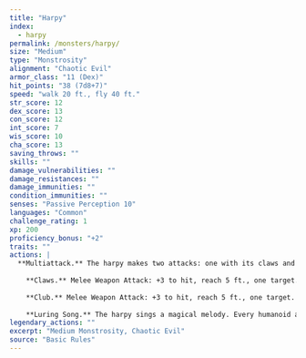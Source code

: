 ```yaml
---
title: "Harpy"
index:
  - harpy
permalink: /monsters/harpy/
size: "Medium"
type: "Monstrosity"
alignment: "Chaotic Evil"
armor_class: "11 (Dex)"
hit_points: "38 (7d8+7)"
speed: "walk 20 ft., fly 40 ft."
str_score: 12
dex_score: 13
con_score: 12
int_score: 7
wis_score: 10
cha_score: 13
saving_throws: ""
skills: ""
damage_vulnerabilities: ""
damage_resistances: ""
damage_immunities: ""
condition_immunities: ""
senses: "Passive Perception 10"
languages: "Common"
challenge_rating: 1
xp: 200
proficiency_bonus: "+2"
traits: ""
actions: |
  **Multiattack.** The harpy makes two attacks: one with its claws and one with its club.
    
    **Claws.** Melee Weapon Attack: +3 to hit, reach 5 ft., one target. Hit: 6 (2d4 + 1) slashing damage.
    
    **Club.** Melee Weapon Attack: +3 to hit, reach 5 ft., one target. Hit: 3 (1d4 + 1) bludgeoning damage.
    
    **Luring Song.** The harpy sings a magical melody. Every humanoid and giant within 300 ft. of the harpy that can hear the song must succeed on a DC 11 Wisdom saving throw or be charmed until the song ends. The harpy must take a bonus action on its subsequent turns to continue singing. It can stop singing at any time. The song ends if the harpy is incapacitated. While charmed by the harpy, a target is incapacitated and ignores the songs of other harpies. If the charmed target is more than 5 ft. away from the harpy, the must move on its turn toward the harpy by the most direct route. It doesn't avoid opportunity attacks, but before moving into damaging terrain, such as lava or a pit, and whenever it takes damage from a source other than the harpy, a target can repeat the saving throw. A creature can also repeat the saving throw at the end of each of its turns. If a creature's saving throw is successful, the effect ends on it. A target that successfully saves is immune to this harpy's song for the next 24 hours.  
legendary_actions: ""
excerpt: "Medium Monstrosity, Chaotic Evil"
source: "Basic Rules"
---
```

